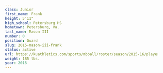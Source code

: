 ```yaml
---
class: Junior
first_name: Frank
height: 5'11"
high_school: Petersburg HS
hometown: Petersburg, Va.
last_name: Mason III
number: 0
position: Guard
slug: 2015-mason-iii-frank
status: active
url: https://kuathletics.com/sports/mbball/roster/season/2015-16/player/frank-mason-iii/
weight: 185 lbs.
year: 2015
---
```

